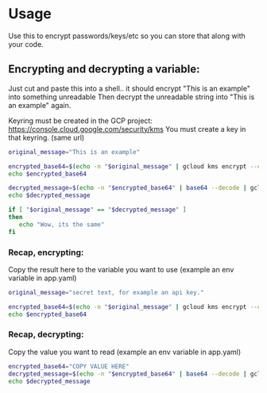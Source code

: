 # Usage
Use this to encrypt passwords/keys/etc so you can store that along with your code.

## Encrypting and decrypting a variable:
Just cut and paste this into a shell.. it should encrypt
"This is an example" into something unreadable
Then decrypt the unreadable string into "This is an example" again.

Keyring must be created in the GCP project: https://console.cloud.google.com/security/kms
You must create a key in that keyring. (same url)

```bash
original_message="This is an example"

encrypted_base64=$(echo -n "$original_message" | gcloud kms encrypt --ciphertext-file=- --plaintext-file=- --key=cryptokey --keyring=keyring --location=global | base64)
echo $encrypted_base64

decrypted_message=$(echo -n "$encrypted_base64" | base64 --decode | gcloud kms decrypt --ciphertext-file=- --plaintext-file=- --key=cryptokey --keyring=keyring --location=global)
echo $decrypted_message

if [ "$original_message" == "$decrypted_message" ]
then
   echo "Wow, its the same"
fi

```

### Recap, encrypting:
Copy the result here to the variable you want to use (example an env variable in app.yaml)
```bash
original_message="secret text, for example an api key."

encrypted_base64=$(echo -n "$original_message" | gcloud kms encrypt --ciphertext-file=- --plaintext-file=- --key=cryptokey --keyring=keyring --location=global | base64)
echo $encrypted_base64
```

### Recap, decrypting:
Copy the value you want to read (example an env variable in app.yaml)
```bash
encrypted_base64="COPY VALUE HERE"
decrypted_message=$(echo -n "$encrypted_base64" | base64 --decode | gcloud kms decrypt --ciphertext-file=- --plaintext-file=- --key=cryptokey --keyring=keyring --location=global)
echo $decrypted_message
```